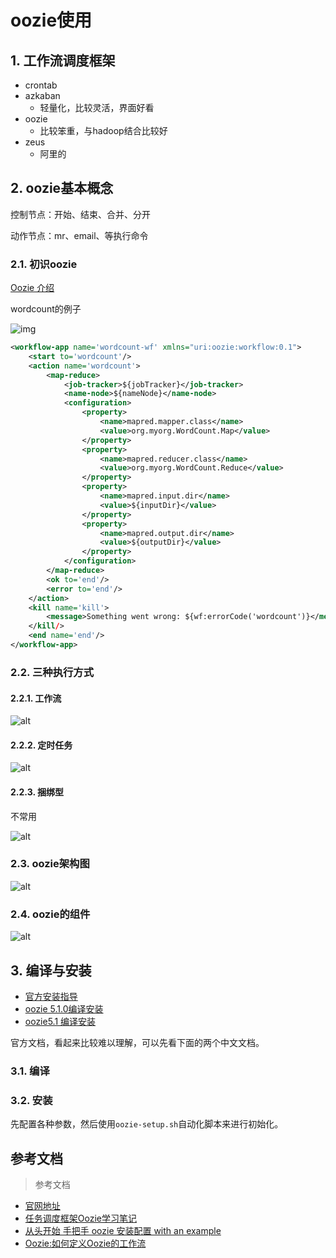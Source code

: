 # oozie使用



## 1. 工作流调度框架

* crontab 
* azkaban
  * 轻量化，比较灵活，界面好看
* oozie
  * 比较笨重，与hadoop结合比较好
* zeus
  * 阿里的





## 2. oozie基本概念

控制节点：开始、结束、合并、分开

动作节点：mr、email、等执行命令







### 2.1. 初识oozie

[Oozie 介绍](https://www.jianshu.com/p/97893bfc94a4)

wordcount的例子

![img](http://oozie.apache.org/docs/5.1.0/DG_Overview.png)

```xml
<workflow-app name='wordcount-wf' xmlns="uri:oozie:workflow:0.1">
    <start to='wordcount'/>
    <action name='wordcount'>
        <map-reduce>
            <job-tracker>${jobTracker}</job-tracker>
            <name-node>${nameNode}</name-node>
            <configuration>
                <property>
                    <name>mapred.mapper.class</name>
                    <value>org.myorg.WordCount.Map</value>
                </property>
                <property>
                    <name>mapred.reducer.class</name>
                    <value>org.myorg.WordCount.Reduce</value>
                </property>
                <property>
                    <name>mapred.input.dir</name>
                    <value>${inputDir}</value>
                </property>
                <property>
                    <name>mapred.output.dir</name>
                    <value>${outputDir}</value>
                </property>
            </configuration>
        </map-reduce>
        <ok to='end'/>
        <error to='end'/>
    </action>
    <kill name='kill'>
        <message>Something went wrong: ${wf:errorCode('wordcount')}</message>
    </kill/>
    <end name='end'/>
</workflow-app>
```



### 2.2. 三种执行方式



#### 2.2.1. 工作流



![alt](https://upload-images.jianshu.io/upload_images/4176128-62782054ae91bb8a.png?imageMogr2/auto-orient/)



#### 2.2.2. 定时任务

![alt](https://upload-images.jianshu.io/upload_images/4176128-ef061004ca302cfc.png?imageMogr2/auto-orient/strip%7CimageView2/2/w/1000/format/webp)



#### 2.2.3. 捆绑型

不常用

![alt](https://upload-images.jianshu.io/upload_images/4176128-e4fa06121ee68c95.png?imageMogr2/auto-orient/strip%7CimageView2/2/w/689/format/webp)



### 2.3. oozie架构图

![alt](https://upload-images.jianshu.io/upload_images/4176128-f66c6110e531e11d.png?imageMogr2/auto-orient/strip%7CimageView2/2/w/1000/format/webp)



### 2.4. oozie的组件

![alt](https://upload-images.jianshu.io/upload_images/4176128-cbe9e9980d533bd4.png?imageMogr2/auto-orient/strip%7CimageView2/2/w/1000/format/webp)





## 3. 编译与安装

* [官方安装指导](http://oozie.apache.org/docs/5.1.0/DG_QuickStart.html)
* [oozie 5.1.0编译安装](https://www.jianshu.com/p/6e2f6b4517f0)
* [oozie5.1 编译安装](https://blog.csdn.net/zphyy1988/article/details/88994298)

官方文档，看起来比较难以理解，可以先看下面的两个中文文档。



### 3.1. 编译





### 3.2. 安装

先配置各种参数，然后使用`oozie-setup.sh`自动化脚本来进行初始化。

#### 

### 









## 参考文档



> 参考文档

* [官网地址](http://oozie.apache.org/)
* [任务调度框架Oozie学习笔记](https://blog.csdn.net/qq_24326765/article/details/81060058)
* [从头开始 手把手 oozie 安装配置 with an example](https://blog.csdn.net/lucylove3943/article/details/80673962)
* [Oozie:如何定义Oozie的工作流](https://www.jianshu.com/p/f2b4f8c1ffe1)


